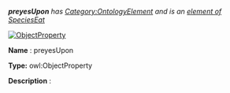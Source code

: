 ___preyesUpon__ 
 has
 [Category:OntologyElement](../../Category/OntologyElement "Category:OntologyElement") 
 and is an
 [element of](../../Property/ElementOf "Property:ElementOf") 
[SpeciesEat](../../Submissions/SpeciesEat "Submissions:SpeciesEat")_




  





[![ObjectProperty](../../images/thumb/c/c3/ObjectProperty.gif/45px-ObjectProperty.gif)](../../Image/ObjectProperty.gif "ObjectProperty")


__Name__ 
 : preyesUpon
 



__Type:__ 
 owl:ObjectProperty
 



__Description__ 
 :